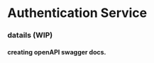 # Authentication Service

### datails (WIP)

#### creating openAPI swagger docs.

<!-- referenced these issues when wiring up swagger docs for this project: 
https://github.com/Surnet/swagger-jsdoc/issues/168
https://github.com/Surnet/swagger-jsdoc/issues/150
 -->
